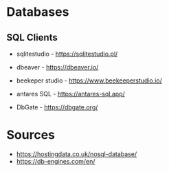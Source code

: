 # Databases

## SQL Clients

- sqlitestudio - https://sqlitestudio.pl/
- dbeaver - https://dbeaver.io/

- beekeper studio - https://www.beekeeperstudio.io/
- antares SQL - https://antares-sql.app/
- DbGate - https://dbgate.org/

# Sources

- https://hostingdata.co.uk/nosql-database/
- https://db-engines.com/en/
